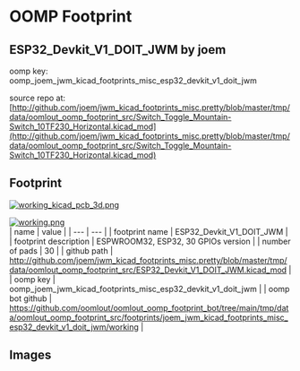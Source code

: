 # OOMP Footprint  
## ESP32_Devkit_V1_DOIT_JWM  by joem  
  
oomp key: oomp_joem_jwm_kicad_footprints_misc_esp32_devkit_v1_doit_jwm  
  
source repo at: [http://github.com/joem/jwm_kicad_footprints_misc.pretty/blob/master/tmp/data/oomlout_oomp_footprint_src/Switch_Toggle_Mountain-Switch_10TF230_Horizontal.kicad_mod](http://github.com/joem/jwm_kicad_footprints_misc.pretty/blob/master/tmp/data/oomlout_oomp_footprint_src/Switch_Toggle_Mountain-Switch_10TF230_Horizontal.kicad_mod)  
## Footprint  
  
[![working_kicad_pcb_3d.png](working_kicad_pcb_3d_600.png)](working_kicad_pcb_3d.png)  
  
[![working.png](working_600.png)](working.png)  
| name | value | 
| --- | --- | 
| footprint name | ESP32_Devkit_V1_DOIT_JWM | 
| footprint description | ESPWROOM32, ESP32, 30 GPIOs version | 
| number of pads | 30 | 
| github path | http://github.com/joem/jwm_kicad_footprints_misc.pretty/blob/master/tmp/data/oomlout_oomp_footprint_src/ESP32_Devkit_V1_DOIT_JWM.kicad_mod | 
| oomp key | oomp_joem_jwm_kicad_footprints_misc_esp32_devkit_v1_doit_jwm | 
| oomp bot github | https://github.com/oomlout/oomlout_oomp_footprint_bot/tree/main/tmp/data/oomlout_oomp_footprint_src/footprints/joem_jwm_kicad_footprints_misc_esp32_devkit_v1_doit_jwm/working | 
## Images  
